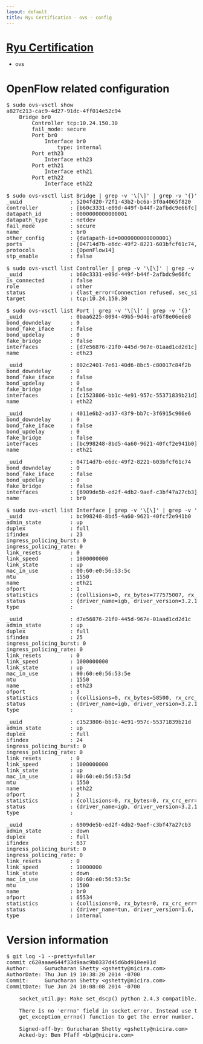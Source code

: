 ```yaml
---
layout: default
title: Ryu Certification - ovs - config
---
```

# [Ryu Certification](http://osrg.github.io/ryu/certification.html)
* ovs 

# OpenFlow related configuration
<pre>
$ sudo ovs-vsctl show
a827c213-cac9-4d27-91dc-4ff014e52c94
    Bridge br0
        Controller tcp:10.24.150.30
        fail_mode: secure
        Port br0
            Interface br0
                type: internal
        Port eth23
            Interface eth23
        Port eth21
            Interface eth21
        Port eth22
            Interface eth22

$ sudo ovs-vsctl list Bridge | grep -v '\[\]' | grep -v '{}'
_uuid               : 5204fd20-72f1-43b2-bc6a-3f0a4065f820
controller          : [b60c3331-e09d-449f-b44f-2afbdc9e66fc]
datapath_id         : 0000000000000001
datapath_type       : netdev
fail_mode           : secure
name                : br0
other_config        : {datapath-id=0000000000000001}
ports               : [04714d7b-e6dc-49f2-8221-603bfcf61c74, 0baa6225-8094-49b5-9d46-af6f8e06e6e8, 4011e6b2-ad37-43f9-bb7c-3f6915c906e6, 802c2401-7e61-40d6-8bc5-c80017c84f2b]
protocols           : [OpenFlow14]
stp_enable          : false

$ sudo ovs-vsctl list Controller | grep -v '\[\]' | grep -v '{}'
_uuid               : b60c3331-e09d-449f-b44f-2afbdc9e66fc
is_connected        : false
role                : other
status              : {last_error=Connection refused, sec_since_connect=982, sec_since_disconnect=7, state=BACKOFF}
target              : tcp:10.24.150.30

$ sudo ovs-vsctl list Port | grep -v '\[\]' | grep -v '{}'
_uuid               : 0baa6225-8094-49b5-9d46-af6f8e06e6e8
bond_downdelay      : 0
bond_fake_iface     : false
bond_updelay        : 0
fake_bridge         : false
interfaces          : [d7e56876-21f0-445d-967e-01aad1cd2d1c]
name                : eth23

_uuid               : 802c2401-7e61-40d6-8bc5-c80017c84f2b
bond_downdelay      : 0
bond_fake_iface     : false
bond_updelay        : 0
fake_bridge         : false
interfaces          : [c1523806-bb1c-4e91-957c-55371839b21d]
name                : eth22

_uuid               : 4011e6b2-ad37-43f9-bb7c-3f6915c906e6
bond_downdelay      : 0
bond_fake_iface     : false
bond_updelay        : 0
fake_bridge         : false
interfaces          : [bc998248-8bd5-4a60-9621-40fcf2e941b0]
name                : eth21

_uuid               : 04714d7b-e6dc-49f2-8221-603bfcf61c74
bond_downdelay      : 0
bond_fake_iface     : false
bond_updelay        : 0
fake_bridge         : false
interfaces          : [6909de5b-ed2f-4db2-9aef-c3bf47a27cb3]
name                : br0

$ sudo ovs-vsctl list Interface | grep -v '\[\]' | grep -v '{}'
_uuid               : bc998248-8bd5-4a60-9621-40fcf2e941b0
admin_state         : up
duplex              : full
ifindex             : 23
ingress_policing_burst: 0
ingress_policing_rate: 0
link_resets         : 0
link_speed          : 1000000000
link_state          : up
mac_in_use          : 00:60:e0:56:53:5c
mtu                 : 1550
name                : eth21
ofport              : 1
statistics          : {collisions=0, rx_bytes=777575007, rx_crc_err=0, rx_dropped=0, rx_errors=0, rx_frame_err=0, rx_over_err=0, rx_packets=89400249, tx_bytes=0, tx_dropped=0, tx_errors=0, tx_packets=0}
status              : {driver_name=igb, driver_version=3.2.10-k, firmware_version=2.10-9}
type                : 

_uuid               : d7e56876-21f0-445d-967e-01aad1cd2d1c
admin_state         : up
duplex              : full
ifindex             : 25
ingress_policing_burst: 0
ingress_policing_rate: 0
link_resets         : 0
link_speed          : 1000000000
link_state          : up
mac_in_use          : 00:60:e0:56:53:5e
mtu                 : 1550
name                : eth23
ofport              : 3
statistics          : {collisions=0, rx_bytes=58500, rx_crc_err=0, rx_dropped=0, rx_errors=0, rx_frame_err=0, rx_over_err=0, rx_packets=39, tx_bytes=3563921080, tx_dropped=0, tx_errors=0, tx_packets=10966566}
status              : {driver_name=igb, driver_version=3.2.10-k, firmware_version=2.10-9}
type                : 

_uuid               : c1523806-bb1c-4e91-957c-55371839b21d
admin_state         : up
duplex              : full
ifindex             : 24
ingress_policing_burst: 0
ingress_policing_rate: 0
link_resets         : 0
link_speed          : 1000000000
link_state          : up
mac_in_use          : 00:60:e0:56:53:5d
mtu                 : 1550
name                : eth22
ofport              : 2
statistics          : {collisions=0, rx_bytes=0, rx_crc_err=0, rx_dropped=0, rx_errors=0, rx_frame_err=0, rx_over_err=0, rx_packets=0, tx_bytes=1277860976, tx_dropped=0, tx_errors=0, tx_packets=35257651}
status              : {driver_name=igb, driver_version=3.2.10-k, firmware_version=2.10-9}
type                : 

_uuid               : 6909de5b-ed2f-4db2-9aef-c3bf47a27cb3
admin_state         : down
duplex              : full
ifindex             : 637
ingress_policing_burst: 0
ingress_policing_rate: 0
link_resets         : 0
link_speed          : 10000000
link_state          : down
mac_in_use          : 00:60:e0:56:53:5c
mtu                 : 1500
name                : br0
ofport              : 65534
statistics          : {collisions=0, rx_bytes=0, rx_crc_err=0, rx_dropped=0, rx_errors=0, rx_frame_err=0, rx_over_err=0, rx_packets=0, tx_bytes=0, tx_dropped=0, tx_errors=0, tx_packets=0}
status              : {driver_name=tun, driver_version=1.6, firmware_version=N/A}
type                : internal
</pre>

# Version information
<pre>
$ git log -1 --pretty=fuller
commit c620aaae644f33d9aac9b0337d45d6bd910ee01d
Author:     Gurucharan Shetty &lt;gshetty@nicira.com&gt;
AuthorDate: Thu Jun 19 10:38:20 2014 -0700
Commit:     Gurucharan Shetty &lt;gshetty@nicira.com&gt;
CommitDate: Tue Jun 24 10:08:08 2014 -0700

    socket_util.py: Make set_dscp&#40;&#41; python 2.4.3 compatible.
    
    There is no 'errno' field in socket.error. Instead use the
    get_exception_errno&#40;&#41; function to get the error number.
    
    Signed-off-by: Gurucharan Shetty &lt;gshetty@nicira.com&gt;
    Acked-by: Ben Pfaff &lt;blp@nicira.com&gt;
</pre>

